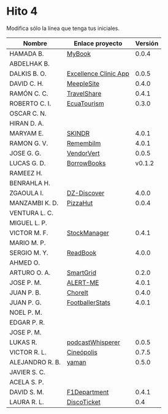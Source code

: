# Hito 4

Modifica sólo la línea que tenga tus iniciales.

| Nombre          | Enlace proyecto                                                         | Versión        |
| --------------- | ----------------------------------------------------------------------- | -------------- |
| HAMADA B.       | [MyBook](https://github.com/hamadabouhcida/cc_project)                  | 0.0.4 |
| ABDELHAK B.     | <!--enlace-->                                                           | <!--versión--> |
| DALKIS B. O.    | [Excellence Clinic App](https://github.com/dalkisbustos/Proyecto_Final) | 0.0.5          |
| DAVID C. H.     | [MeepleSite](https://github.com/DavidCh33/CC)                           | 0.4.0          |
| RAMÓN C. C.     | [TravelShare](https://github.com/rccarmenaty/TravelShare/tree/hito4)    | 0.4.1          |
| ROBERTO C. I.   | [EcuaTourism](https://github.com/Roark98/EcuaTourism)                   | 0.3.0          |
| OSCAR C. N.     | <!--enlace-->                                                           | <!--versión--> |
| HIRAN D. A.     | <!--enlace-->                                                           | <!--versión--> |
| MARYAM E.       | [SKINDR](https://github.com/maryamed14/MI-CC-22-23)                     | 4.0.1          |
| RAMON G. V.     | [Remembilm](https://github.com/ramongarver/MUII-CCFI)                   | 4.0.1          |
| JOSE G. G.      | [VendorVert](https://github.com/modejota/VendorVert)                    | 0.0.5          |
| LUCAS G. D.     | [BorrowBooks](https://github.com/LuGuDu/BorrowBooks)                    | v0.1.2         |
| RAMEEZ H.       | <!--enlace-->                                                           | <!--versión--> |
| BENRAHLA H.     | <!--enlace-->                                                           | <!--versión--> |
| ZGAOULA I.      |  [DZ-Discover](https://github.com/Ilyas-ZG/Asignatura-CC)               | 4.0.0          |
| MANZAMBI K. D.  | [PizzaHut](https://github.com/Manzambi/Manzambi_Antonio_CC2223)         | 0.0.4          |
| VENTURA L. C.   | <!--enlace-->                                                           | <!--versión--> |
| MIGUEL L. P.    | <!--enlace-->                                                           | <!--versión--> |
| VICTOR M. F.    | [StockManager](https://github.com/victormafe18/StockManager)            | 0.4.1          |
| MARIO M. P.     | <!--enlace-->                                                           | <!--versión--> |
| SERGIO M. Y.    | [ReadBook](https://github.com/sergiomesasyelamos2000/CC-Proyecto-22-23) | 4.0.0          |
| AHMED O.        | <!--enlace-->                                                           | <!--versión--> |
| ARTURO O. A.    | [SmartGrid](https://github.com/SrArtur/CC_22-23)                        | 0.2.0          |
| JOSE P. M.      | [ALERT-ME](https://github.com/josepadial/MII_CC)                        | 4.0.1          |
|JUAN P. B.       | [ChoreIt](https://github.com/panosjuanis/ChoreIt)                       | 0.4.0 |
| JUAN P. G.      | [FootballerStats](https://github.com/jjpg00/cloudcomputing)             | 4.0.1          |
| NOEL P. M.      | <!--enlace-->                                                           | <!--versión--> |
| EDGAR P. R.     | <!--enlace-->                                                           | <!--versión--> |
| JOSE P. M.      | <!--enlace-->                                                           | <!--versión--> |
| LUKAS R.        | [podcastWhisperer](https://github.com/lrilling/podcastWhisperer)        | 0.0.5          |
| VICTOR R. L.    | [Cineópolis](https://github.com/VictorRubia/MI_CC_UGR)                  | 0.7.5          |
| ALEJANDRO R. B. | [yaman](https://github.com/AlexRuiz7/CC)                                | 0.5.0          |
| JAVIER S. C.    | <!--enlace-->                                                           | <!--versión--> |
| ACELA S. P.     | <!--enlace-->                                                           | <!--versión--> |
| DAVID S. M.     | [F1Department](https://github.com/Nastard/F1Department)                 | 0.4.1          |
| LAURA R. L.     | [DiscoTicket](https://github.com/LauraRoson99/Laura_CC_22-23)           | 0.4            |
